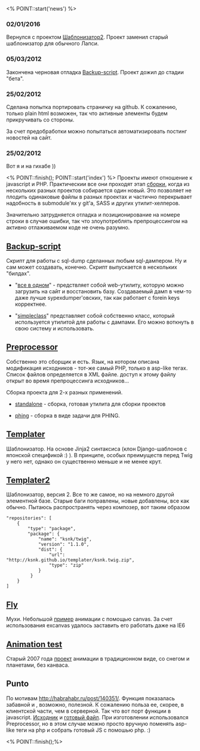 <% POINT::start('news') %>
### 02/01/2016

Вернулся с проектом [Шаблонизатор2](http://github.com/Ksnk/RPN). Проект заменил старый шаблонизатор для обычного Лапси.

### 05/03/2012

Закончена черновая отладка [Backup-script](http://github.com/Ksnk/Backup-script). Проект дожил до стадии "бета".

### 25/02/2012

Cделана попытка портировать страничку на github. К сожалению, только plain html возможен, так что активные элементы будем прикручивать со стороны.

За счет предобработки можно попытаться автоматизировать постинг новостей на сайт.
### 25/02/2012

Вот я и на гихабе ))

<% POINT::finish(); POINT::start('index') %>
Проекты имеют отношение к javascript и PHP. Практическии все они проходят этап [сборки](#preprocessor), когда из нескольких разных проектов собирается один новый.
Это позволяет не плодить одинаковые файлы в разных проектах и частично перекрывает надобность в submodule'ях у git'а, SASS и других утилит-хелперов.

Значительно затрудняется отладка и позиционирование на номере строки в случае ошибки, так что злоупотреблять препроцессингом на активно отлаживаемом коде не очень разумно.

## [Backup-script](http://github.com/Ksnk/Backup-script) ##
<a name="Backup"></a>
Скрипт для работы с sql-dump сделанных любым sql-дампером. Ну и сам может создавать, конечно. Скрипт выпускается в нескольких "билдах".

* "[все в одном](http://ksnk.github.io/backup-script/allinone.tar.gz)" - предствляет собой web-утилиту, которую можно загрузить на сайт и восстановить базу. Создаваемый дамп в чем-то даже лучше sypexdumper'овских, так как работает с forein keys корректнее.

* "[simpleclass](http://ksnk.github.io/backup-script/simpleclass.tar.gz)" представляет собой собственно класс, который используется утилитой для работы с дампами. Его можно воткнуть в свою систему и использовать.

## [Preprocessor](http://github.com/Ksnk/Preprocessor) ##
<a name="preprocessor"></a>
Собственно это сборщик и есть. Язык, на котором описана модификация исходников - тот-же самый PHP, только в asp-like тегах. Список файлов определяется в XML файле. доступ к этому файлу открыт во время препроцессинга исходников...

Сборка проекта для 2-х разных применений.

* [standalone](http://ksnk.github.io/preprocessor/preprocessor.tar.gz) - сборка, готовая утилита для сборки проектов

* [phing](http://ksnk.github.io/preprocessor/preprocessor.phing.tar.gz) - сборка в виде задачи для PHING.

## [Templater](http://github.com/Ksnk/templater) ##
<a name="templater"></a>
Шаблонизатор. На основе Jinja2 синтаксиса (клон Django-шаблонов с японской спецификой :) ).  В принципе, особых преимуществ перед Twig у него нет, однако он существенно меньше и не менее крут.

## [Templater2](http://github.com/Ksnk/RPN) ##
<a name="templater2"></a>
Шаблонизатор, версия 2. Все то же самое, но на немного другой элементной базе. Старые баги поправлены, новые добавлены, все как обычно.
Пытаюсь распространять через композер, вот таким образом

    "repositories": [
        {
            "type": "package",
            "package": {
                "name": "ksnk/twig",
                "version": "1.1.0",
                "dist": {
                    "url": "http://ksnk.github.io/templater/ksnk.twig.zip",
                    "type": "zip"
                }
             }
        }
    ]



## [Fly](http://github.com/Ksnk/Fly) ##
<a name="fly"></a>
Мухи. Небольшой [пример](Fly/) анимации с помощью canvas. За счет использования excanvas удалось заставить его работать даже на IE6

## [Animation test](http://github.com/Ksnk/show) ##
<a name="show"></a>
Старый 2007 года [проект](show/) анимации в традиционном виде, со снегом и планетами, без канваса.

## Punto ##
<a name="punto"></a>
По мотивам <http://habrahabr.ru/post/140351/>.
Функция показалась забавной и , возможно, полезной. К сожалению польза ее, скорее, в клиентской части, чем в серверной. Так что вот порт функции в javascript.
[Исходник](punto/punto.js.php) и [готовый файл](punto/punto.js). При изготовлении использовался Preprocessor, но в этом случае можно просто вручную поменять asp-like теги на php и собрать готовый JS с помошью php. :)

<% POINT::finish();%>
